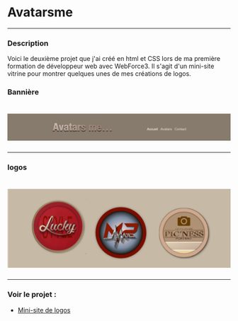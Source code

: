# Avatarsme
---
### Description
<p>
  Voici le deuxième projet que j'ai créé en html et CSS lors de ma première formation de développeur web avec WebForce3.
Il s'agit d'un mini-site vitrine pour montrer quelques unes de mes créations de logos.
</p>

### Bannière 
# ![Avatarsme](https://github.com/nadiaprojets/avatarsme/blob/master/avatarsme-baner.png)
---

### logos
# ![Avatarsme logo](https://github.com/nadiaprojets/avatarsme/blob/master/avatarsme-logos.png)
---

### Voir le projet :

* [Mini-site de logos](https://nadiaprojets.github.io/avatarsme/)
